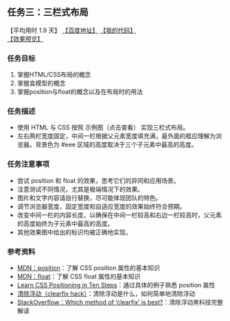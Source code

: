 ## 任务三：三栏式布局
【平均用时 1.9 天】
[【百度地址】](http://ife.baidu.com/course/detail/id/94)
[【我的代码】](https://github.com/baoyuzhang/IFE2017/tree/master/IFE_xiaowei/IFE_xiaowei_task3)  
[【效果预览】](https://baoyuzhang.github.io/IFE2017/IFE_xiaowei/IFE_xiaowei_task3/IFE_xiaowei_task3.html)

### 任务目标
1. 掌握HTML/CSS布局的概念
2. 掌握盒模型的概念
3. 掌握position与float的概念以及在布局时的用法

### 任务描述
- 使用 HTML 与 CSS 按照 示例图（点击查看） 实现三栏式布局。
- 左右两栏宽度固定，中间一栏根据父元素宽度填充满，最外面的框应理解为浏览器。背景色为 #eee 区域的高度取决于三个子元素中最高的高度。

### 任务注意事项
- 尝试 position 和 float 的效果，思考它们的异同和应用场景。
- 注意测试不同情况，尤其是极端情况下的效果。
- 图片和文字内容请自行替换，尽可能体现团队的特色。
- 调节浏览器宽度，固定宽度和自适应宽度的效果始终符合预期。
- 改变中间一栏的内容长度，以确保在中间一栏较高和右边一栏较高时，父元素的高度始终为子元素中最高的高度。
- 其他效果图中给出的标识均被正确地实现。

### 参考资料
- [MDN：position](https://developer.mozilla.org/zh-CN/docs/Web/CSS/position)：了解 CSS position 属性的基本知识
- [MDN：float](https://developer.mozilla.org/en-US/docs/Web/CSS/float?v=example)：了解 CSS float 属性的基本知识
- [Learn CSS Positioning in Ten Steps](http://www.barelyfitz.com/screencast/html-training/css/positioning/)：通过具体的例子熟悉 position 属性
- [清除浮动（clearfix hack）](http://zh.learnlayout.com/clearfix.html)：清除浮动是什么，如何简单地清除浮动
- [StackOverflow：Which method of ‘clearfix’ is best?](http://stackoverflow.com/questions/211383/what-methods-of-clearfix-can-i-use)：清除浮动黑科技完整解读
